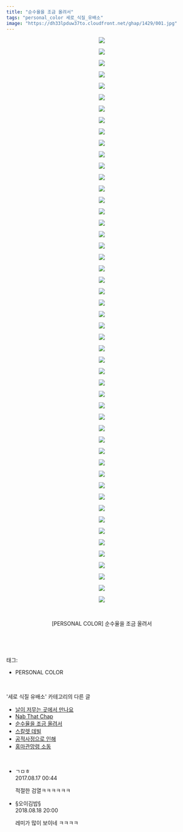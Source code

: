 ```yaml
---
title: "순수율을 조금 올려서"
tags: "personal_color 세로_식질_유배소"
image: "https://dh33lpduw37to.cloudfront.net/ghap/1429/001.jpg"
---
```

<div class="article">
<p style="text-align: center; clear: none; float: none;"><img src="{{ site.imgserver2 }}/ghap/1429/001.jpg"/></p>
<p style="text-align: center; clear: none; float: none;"><img src="{{ site.imgserver2 }}/ghap/1429/002.jpg"/></p>
<p style="text-align: center; clear: none; float: none;"><img src="{{ site.imgserver2 }}/ghap/1429/003.jpg"/></p>
<p style="text-align: center; clear: none; float: none;"><img src="{{ site.imgserver2 }}/ghap/1429/004.jpg"/></p>
<p style="text-align: center; clear: none; float: none;"><img src="{{ site.imgserver2 }}/ghap/1429/005.jpg"/></p>
<p style="text-align: center; clear: none; float: none;"><img src="{{ site.imgserver2 }}/ghap/1429/006.jpg"/></p>
<p style="text-align: center; clear: none; float: none;"><img src="{{ site.imgserver2 }}/ghap/1429/007.jpg"/></p>
<p style="text-align: center; clear: none; float: none;"><img src="{{ site.imgserver2 }}/ghap/1429/008.jpg"/></p>
<p style="text-align: center; clear: none; float: none;"><img src="{{ site.imgserver2 }}/ghap/1429/009.jpg"/></p>
<p style="text-align: center; clear: none; float: none;"><img src="{{ site.imgserver2 }}/ghap/1429/010.jpg"/></p>
<p style="text-align: center; clear: none; float: none;"><img src="{{ site.imgserver2 }}/ghap/1429/011.jpg"/></p>
<p style="text-align: center; clear: none; float: none;"><img src="{{ site.imgserver2 }}/ghap/1429/012.jpg"/></p>
<p style="text-align: center; clear: none; float: none;"><img src="{{ site.imgserver2 }}/ghap/1429/013.jpg"/></p>
<p style="text-align: center; clear: none; float: none;"><img src="{{ site.imgserver2 }}/ghap/1429/014.jpg"/></p>
<p style="text-align: center; clear: none; float: none;"><img src="{{ site.imgserver2 }}/ghap/1429/015.jpg"/></p>
<p style="text-align: center; clear: none; float: none;"><img src="{{ site.imgserver2 }}/ghap/1429/016.jpg"/></p>
<p style="text-align: center; clear: none; float: none;"><img src="{{ site.imgserver2 }}/ghap/1429/017.jpg"/></p>
<p style="text-align: center; clear: none; float: none;"><img src="{{ site.imgserver2 }}/ghap/1429/018.jpg"/></p>
<p style="text-align: center; clear: none; float: none;"><img src="{{ site.imgserver2 }}/ghap/1429/019.jpg"/></p>
<p style="text-align: center; clear: none; float: none;"><img src="{{ site.imgserver2 }}/ghap/1429/020.jpg"/></p>
<p style="text-align: center; clear: none; float: none;"><img src="{{ site.imgserver2 }}/ghap/1429/021.jpg"/></p>
<p style="text-align: center; clear: none; float: none;"><img src="{{ site.imgserver2 }}/ghap/1429/022.jpg"/></p>
<p style="text-align: center; clear: none; float: none;"><img src="{{ site.imgserver2 }}/ghap/1429/023.jpg"/></p>
<p style="text-align: center; clear: none; float: none;"><img src="{{ site.imgserver2 }}/ghap/1429/024.jpg"/></p>
<p style="text-align: center; clear: none; float: none;"><img src="{{ site.imgserver2 }}/ghap/1429/025.jpg"/></p>
<p style="text-align: center; clear: none; float: none;"><img src="{{ site.imgserver2 }}/ghap/1429/026.jpg"/></p>
<p style="text-align: center; clear: none; float: none;"><img src="{{ site.imgserver2 }}/ghap/1429/027.jpg"/></p>
<p style="text-align: center; clear: none; float: none;"><img src="{{ site.imgserver2 }}/ghap/1429/028.jpg"/></p>
<p style="text-align: center; clear: none; float: none;"><img src="{{ site.imgserver2 }}/ghap/1429/029.jpg"/></p>
<p style="text-align: center; clear: none; float: none;"><img src="{{ site.imgserver2 }}/ghap/1429/030.jpg"/></p>
<p style="text-align: center; clear: none; float: none;"><img src="{{ site.imgserver2 }}/ghap/1429/031.jpg"/></p>
<p style="text-align: center; clear: none; float: none;"><img src="{{ site.imgserver2 }}/ghap/1429/032.jpg"/></p>
<p style="text-align: center; clear: none; float: none;"><img src="{{ site.imgserver2 }}/ghap/1429/033.jpg"/></p>
<p style="text-align: center; clear: none; float: none;"><img src="{{ site.imgserver2 }}/ghap/1429/034.jpg"/></p>
<p style="text-align: center; clear: none; float: none;"><img src="{{ site.imgserver2 }}/ghap/1429/035.jpg"/></p>
<p style="text-align: center; clear: none; float: none;"><img src="{{ site.imgserver2 }}/ghap/1429/036.jpg"/></p>
<p style="text-align: center; clear: none; float: none;"><img src="{{ site.imgserver2 }}/ghap/1429/037.jpg"/></p>
<p style="text-align: center; clear: none; float: none;"><img src="{{ site.imgserver2 }}/ghap/1429/038.jpg"/></p>
<p style="text-align: center; clear: none; float: none;"><img src="{{ site.imgserver2 }}/ghap/1429/039.jpg"/></p>
<p style="text-align: center; clear: none; float: none;"><img src="{{ site.imgserver2 }}/ghap/1429/040.jpg"/></p>
<p style="text-align: center; clear: none; float: none;"><img src="{{ site.imgserver2 }}/ghap/1429/041.jpg"/></p>
<p style="text-align: center; clear: none; float: none;"><img src="{{ site.imgserver2 }}/ghap/1429/042.jpg"/></p>
<p style="text-align: center; clear: none; float: none;"><img src="{{ site.imgserver2 }}/ghap/1429/043.jpg"/></p>
<p style="text-align: center; clear: none; float: none;"><img src="{{ site.imgserver2 }}/ghap/1429/044.jpg"/></p>
<p style="text-align: center; clear: none; float: none;"><img src="{{ site.imgserver2 }}/ghap/1429/045.jpg"/></p>
<p style="text-align: center; clear: none; float: none;"><img src="{{ site.imgserver2 }}/ghap/1429/046.jpg"/></p>
<p style="text-align: center; clear: none; float: none;"><img src="{{ site.imgserver2 }}/ghap/1429/047.jpg"/></p>
<p style="text-align: center; clear: none; float: none;"><img src="{{ site.imgserver2 }}/ghap/1429/048.jpg"/></p>
<p style="text-align: center; clear: none; float: none;"><img src="{{ site.imgserver2 }}/ghap/1429/049.jpg"/></p>
<p style="text-align: center; clear: none; float: none;"><img src="{{ site.imgserver2 }}/ghap/1429/050.jpg"/></p>
<p style="text-align: center; clear: none; float: none;"><br/></p>
<p style="text-align: center; clear: none; float: none;">[PERSONAL COLOR] 순수율을 조금 올려서</p>
<p><br/></p>
</div><br/>
<div class="tagTrail">
<p>태그: </p>
<ul>
<li>PERSONAL COLOR</li>
</ul>
</div><br/>
<div class="another">
<p>'세로 식질 유배소' 카테고리의 다른 글</p>
<ul>
<li><a href="/ghap_1447">날이 저무는 곳에서 만나요</a></li>
<li><a href="/ghap_1439">Nab That Chap</a></li>
<li><a href="/ghap_1429">순수율을 조금 올려서</a></li>
<li><a href="/ghap_1399">스칼렛 데빌</a></li>
<li><a href="/ghap_1381">공적사정으로 인해</a></li>
<li><a href="/ghap_1344">홍마관망령 소동</a></li>
</ul>
</div><br/>
<div class="cb_module cb_fluid">
<div class="cb_wrt cb_profile">
<div class="comment">
<ul>
<li class="cb_thumb_off" id="comment15061396">
<div class="cb_comment_area">
<div class="cb_info_area">
<div class="cb_section">
<span class="cb_nick_name">ㄱㅁㅎ</span>
</div>
<div class="cb_section">
<span class="cb_date">2017.08.17 00:44 </span>
</div>
</div>
<div class="cb_dsc_comment">
<p class="cb_dsc">
											적절한 검열ㅋㅋㅋㅋㅋㅋ
										</p>
</div>
</div></li>
<li class="cb_thumb_off" id="comment15311612">
<div class="cb_comment_area">
<div class="cb_info_area">
<div class="cb_section">
<span class="cb_nick_name">§오이김밥§</span>
</div>
<div class="cb_section">
<span class="cb_date">2018.08.18 20:00 </span>
</div>
</div>
<div class="cb_dsc_comment">
<p class="cb_dsc">
											레미가 많이 보이네 ㅋㅋㅋㅋ
										</p>
</div>
</div></li>
</ul>
</div>
</div><!-- commentList close -->
</div><br/>
